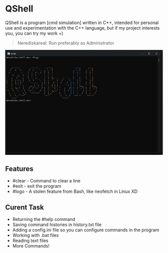 # QShell
QShell is a program [cmd simulation] written in C++, intended for personal use and experimentation with the C++ language, but if my project interests you, you can try my work =)

> Nerediskareal: Run preferably as Administrator

![preview](https://github.com/MatveySDK/qshell/blob/main/content/preview.png)

## Features
* #clear - Command to clear a line
* #exit - exit the program
* #logo - A stolen feature from Bash, like neofetch in Linux XD

## Curent Task
* Returning the #help command
* Saving command histories in history.txt file
* Adding a config.ini file so you can configure commands in the program
* Working with .bat files
* Reading text files
* More Commands!